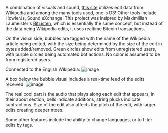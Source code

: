 A combination of visuals and sound, [this site](http://listen.hatnote.com/) utilizes edit data from Wikipedia and among the many tools used, one is D3! Other tools include HowlerJs, Sound eXchange. This project was insipred by Maximillian Laumeister's [BitListen](https://www.bitlisten.com/), which is essentially the same concept,
but instead of the data being Wikipedia edits, it uses realtime Bitcoin transactions.

On the visual side, bubbles are tagged with the name of the Wikipedia article being edited, with the size being determined by the size of the edit in bytes added/removed. Green circles show edits from unregistered users, with purple circles
being automated bot actions. No color is assumed to be from registered users. 

Connected to the English Wikipedia:
![image](https://github.com/FullStackGoogler/reflections/assets/71947872/7c035343-966c-4b87-be6c-a6f0e500df41)

A box below the bubble visual includes a real-time feed of the edits received:
![image](https://github.com/FullStackGoogler/reflections/assets/71947872/3688e0b6-3038-4f0c-9739-97462ebfbdf4)

The real cool part is the audio that plays along each edit that appears; in their about section, bells indicate additions, string plucks indicate subtractions. Size of the edit also affects the pitch of the edit, with larger edits creating deeper ntoes.

Some other features include the ability to change languages, or to filter edits by tags.

